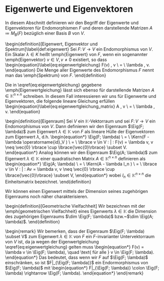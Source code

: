 # Eigenwerte und Eigenvektoren

In diesem Abschnitt definieren wir den Begriff der Eigenwerte und Eigenvektoren für Endomorphismen $F$ und deren darstellende Matrizen $A \coloneqq M_B(F)$ bezüglich einer Basis $B$ von $V$.

\begin{definition}[Eigenwert, Eigenvektor und Spektrum]\label{def:eigenwert}
Sei $F \colon V \rightarrow V$ ein Endomorphismus von $V$.
Ein Skalar $\lambda \in K$ heißt \emph{Eigenwert} von $F$, wenn ein sogenannter \emph{Eigenvektor} $v \in V, v \neq 0$ existiert, so dass
\begin{equation}\label{eq:eigenwertgleichung}
F(v) \, v \ = \ \lambda \, v.
\end{equation}
Die Menge aller Eigenwerte des Endomorphismus $F$ nennt man das \emph{Spektrum} von $F$.
\end{definition}

Die in \eqref{eq:eigenwertgleichung} gegebene \emph{Eigenwertgleichung} lässt sich ebenso für darstellende Matrizen $A \in \mathbb{K}^{n\times n}$  schreiben.
In diesem Fall interessieren wir uns für Eigenwerte und Eigenvektoren, die folgende lineare Gleichung erfüllen
\begin{equation}\label{eq:eigenwertgleichung_matrix}
A \, v \ = \ \lambda \, v.
\end{equation}

\begin{definition}[Eigenraum]
Sei $V$ ein $\mathbb{K}$-Vektorraum und sei $F \colon V \rightarrow V$ ein Endomorphismus von $V$.
Dann definieren wir den Eigenraum $\Eig(F; \lambda)$ zum Eigenwert $\lambda \in \mathbb{K}$ von $F$ als lineare Hülle der Eigenvektoren zum Eigenwert $\lambda$, d.h.
\begin{equation*}
\Eig(F; \lambda) \ = \ \Kern(F - \lambda \operatorname{id}_V ) \ = \ \lbrace v \in V \: | \: F(v) = \lambda v, v \neq \vec{0} \rbrace \cup \lbrace{\vec{0}\rbrace} \subset V.
\end{equation*}
Analog können wir den Eigenraum $\Eig(A; \lambda)$ zum Eigenwert $\lambda \in \mathbb{K}$ einer quadratischen Matrix $A \in \mathbb{K}^{n \times n}$ definieren als
\begin{equation*}
\Eig(A; \lambda) \ = \ \Kern(A - \lambda I_n ) \ = \ \lbrace v \in V \: | \: Av = \lambda v, v \neq \vec{0} \rbrace \cup \lbrace{\vec{0}\rbrace} \subset V,
\end{equation*}
wobei $I_n \in \mathbb{K}^{n \times n}$ die Einheitsmatrix bezeichnet.
\end{definition}

Wir können einen Eigenwert mittels der Dimension seines zugehörigen Eigenraums noch näher charakterisieren.

\begin{definition}[Geometrische Vielfachheit]
Wir bezeichnen mit der \emph{geometrischen Vielfachheit} eines Eigenwerts $\lambda \in \mathbb{K}$ die Dimension des zugehörigen Eigenraums $\dim \Eig(F; \lambda)$ bzw.~$\dim \Eig(A; \lambda)$.
\end{definition}

\begin{remark}
Wir bemerken, dass der Eigenraum $\Eig(F; \lambda) \subset V$ zum Eigenwert $\lambda \in \mathbb{K}$ von $F$ ein $F$-invarianter Untervektorraum von $V$ ist, da ja wegen der Eigenwertgleichung \eqref{eq:eigenwertgleichung} gelten muss
\begin{equation*}
F(v) = \lambda v \in \Eig(F; \lambda), \quad \text{ für alle } v \in \Eig(F; \lambda).
\end{equation*}
Das bedeutet, dass wenn wir $F$ auf $\Eig(F; \lambda)$ einschränken, so ist $F|_{\Eig(F; \lambda)}$ ein Endormorphismus von $\Eig(F; \lambda)$ mit 
\begin{equation*}
F|_{\Eig(F; \lambda)} \colon \Eig(F; \lambda)  \rightarrow \Eig(F; \lambda).
\end{equation*}
\end{remark}

